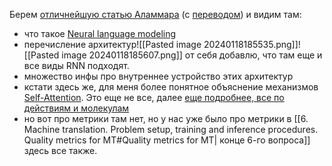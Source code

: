 Берем [отличнейшую статью Аламмара](https://jalammar.github.io/illustrated-gpt2) (с [переводом](https://habr.com/ru/post/490842/)) и видим там:
 - что такое [Neural language modeling](https://jalammar.github.io/illustrated-gpt2/#:~:text=a%20language%20model%3F-,What%20is%20a%20Language%20Model,-In%20The%20Illustrated)
 - перечисление архитектур![[Pasted image 20240118185535.png]]![[Pasted image 20240118185607.png]]
 от себя добавлю, что там еще и все виды RNN подходят.
 - множество инфы про внутреннее устройство этих архитектур
 - кстати здесь же, для меня более понятное объяснение механизмов [Self-Attention](https://jalammar.github.io/illustrated-gpt2/#:~:text=Self%2DAttention%20Recap). Это еще не все, далее [еще подробнее, все по действиям и молекулам](https://jalammar.github.io/illustrated-gpt2/#part-2-illustrated-self-attention)
 - но вот про метрики там нет, но у нас уже было про метрики в [[6. Machine translation. Problem setup, training and inference procedures. Quality metrics for MT#Quality metrics for MT| конце 6-го вопроса]] здесь все также.